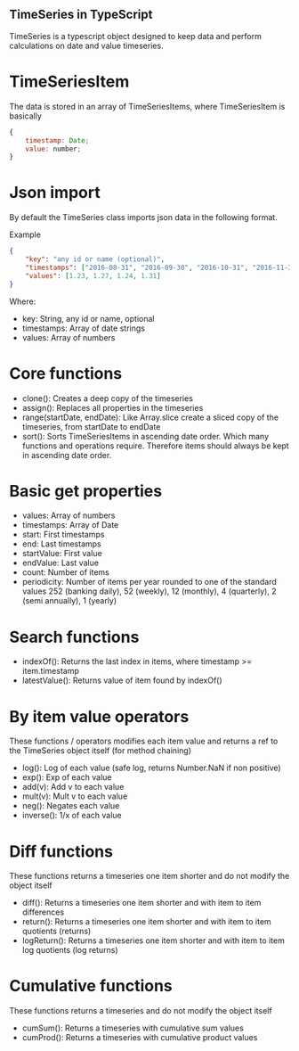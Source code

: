 ## TimeSeries in TypeScript
TimeSeries is a typescript object designed to keep data and perform calculations on date and value timeseries.

# TimeSeriesItem
The data is stored in an array of TimeSeriesItems, where TimeSeriesItem is basically

```js
{
	timestamp: Date;
	value: number;
}
```

# Json import
By default the TimeSeries class imports json data in the following format.

Example

```json
{
	"key": "any id or name (optional)",
	"timestamps": ["2016-08-31", "2016-09-30", "2016-10-31", "2016-11-30"],
	"values": [1.23, 1.27, 1.24, 1.31]
}
```

Where:
* key: String, any id or name, optional
* timestamps: Array of date strings
* values: Array of numbers

# Core functions
* clone(): Creates a deep copy of the timeseries 
* assign(): Replaces all properties in the timeseries
* range(startDate, endDate): Like Array.slice create a sliced copy of the timeseries, from startDate to endDate
* sort(): Sorts TimeSeriesItems in ascending date order. Which many functions and operations require. Therefore items should always be kept in ascending date order.

# Basic get properties
* values: Array of numbers
* timestamps: Array of Date
* start: First timestamps 
* end: Last timestamps
* startValue: First value
* endValue: Last value
* count: Number of items
* periodicity: Number of items per year rounded to one of the standard values 252 (banking daily), 52 (weekly), 12 (monthly), 4 (quarterly), 2 (semi annually), 1 (yearly)

# Search functions
* indexOf(): Returns the last index in items, where timestamp >= item.timestamp
* latestValue(): Returns value of item found by indexOf()

# By item value operators
These functions / operators modifies each item value and returns a ref to the TimeSeries object itself (for method chaining)
* log(): Log of each value (safe log, returns Number.NaN if non positive)
* exp(): Exp of each value
* add(v): Add v to each value
* mult(v): Mult v to each value
* neg(): Negates each value
* inverse(): 1/x of each value

# Diff functions
These functions returns a timeseries one item shorter and do not modify the object itself
* diff(): Returns a timeseries one item shorter and with item to item differences
* return(): Returns a timeseries one item shorter and with item to item quotients (returns)
* logReturn(): Returns a timeseries one item shorter and with item to item log quotients (log returns)

# Cumulative functions
These functions returns a timeseries and do not modify the object itself
* cumSum(): Returns a timeseries with cumulative sum values
* cumProd(): Returns a timeseries with cumulative product values

